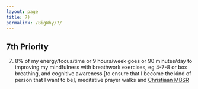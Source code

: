 ```yaml
---
layout: page
title: 7)
permalink: /BigWhy/7/
---
```



## 7th Priority

7) 8% of my energy/focus/time or 9 hours/week goes or 90 minutes/day to improving my mindfulness with breathwork exercises, eg 4-7-8 or box breathing, and cognitive awareness [to ensure that I become the kind of person that I want to be], meditative prayer walks and [Christiaan MBSR](https://bigwhypro.github.io/BigWhy/7/)
